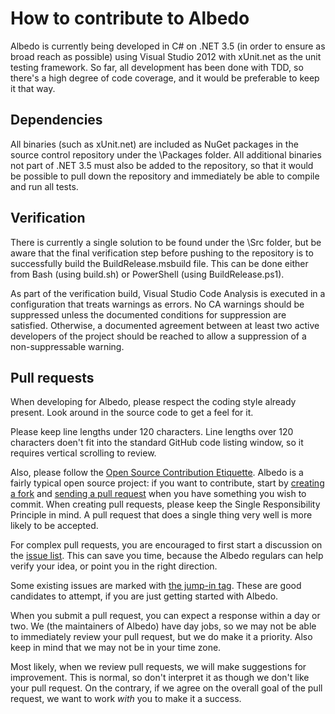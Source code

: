 # How to contribute to Albedo

Albedo is currently being developed in C# on .NET 3.5 (in order to ensure as broad reach as possible) using Visual Studio 2012 with xUnit.net as the unit testing framework. So far, all development has been done with TDD, so there's a high degree of code coverage, and it would be preferable to keep it that way.

## Dependencies

All binaries (such as xUnit.net) are included as NuGet packages in the source control repository under the \Packages folder. All additional binaries not part of .NET 3.5 must also be added to the repository, so that it would be possible to pull down the repository and immediately be able to compile and run all tests.

## Verification

There is currently a single solution to be found under the \Src folder, but be aware that the final verification step before pushing to the repository is to successfully build the BuildRelease.msbuild file. This can be done either from Bash (using build.sh) or PowerShell (using BuildRelease.ps1).

As part of the verification build, Visual Studio Code Analysis is executed in a configuration that treats warnings as errors. No CA warnings should be suppressed unless the documented conditions for suppression are satisfied. Otherwise, a documented agreement between at least two active developers of the project should be reached to allow a suppression of a non-suppressable warning.

## Pull requests

When developing for Albedo, please respect the coding style already present. Look around in the source code to get a feel for it.

Please keep line lengths under 120 characters. Line lengths over 120 characters doen't fit into the standard GitHub code listing window, so it requires vertical scrolling to review.

Also, please follow the [Open Source Contribution Etiquette](http://tirania.org/blog/archive/2010/Dec-31.html). Albedo is a fairly typical open source project: if you want to contribute, start by [creating a fork](http://help.github.com/fork-a-repo/) and [sending a pull request](http://help.github.com/send-pull-requests/) when you have something you wish to commit. When creating pull requests, please keep the Single Responsibility Principle in mind. A pull request that does a single thing very well is more likely to be accepted.

For complex pull requests, you are encouraged to first start a discussion on the [issue list](https://github.com/ploeh/Albedo/issues). This can save you time, because the Albedo regulars can help verify your idea, or point you in the right direction.

Some existing issues are marked with [the jump-in tag](http://nikcodes.com/2013/05/10/new-contributor-jump-in/). These are good candidates to attempt, if you are just getting started with Albedo.

When you submit a pull request, you can expect a response within a day or two. We (the maintainers of Albedo) have day jobs, so we may not be able to immediately review your pull request, but we do make it a priority. Also keep in mind that we may not be in your time zone.

Most likely, when we review pull requests, we will make suggestions for improvement. This is normal, so don't interpret it as though we don't like your pull request. On the contrary, if we agree on the overall goal of the pull request, we want to work *with* you to make it a success.